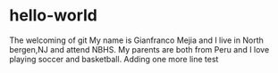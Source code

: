 # hello-world
The welcoming of git
My name is Gianfranco Mejia and I live in North bergen,NJ and attend NBHS. My parents are both from Peru and I love playing soccer and basketball.
Adding one more line test